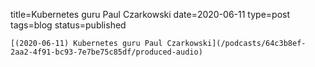 
title=Kubernetes guru Paul Czarkowski
date=2020-06-11
type=post
tags=blog
status=published
~~~~~~
[(2020-06-11) Kubernetes guru Paul Czarkowski](/podcasts/64c3b8ef-2aa2-4f91-bc93-7e7be75c85df/produced-audio) 
            